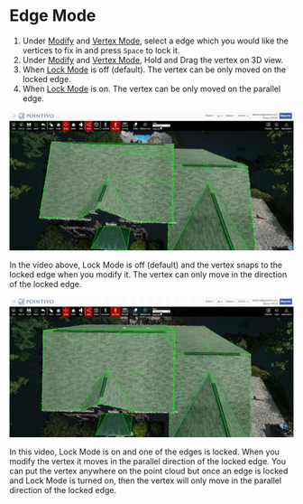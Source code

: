 # Edge Mode

1. Under [Modify](../basic-function/#modify) and [Vertex Mode](./#vertex-mode), select a edge which you would like the vertices to fix in and press `Space` to lock it.
2. Under [Modify](../basic-function/#modify) and [Vertex Mode](./#vertex-mode), Hold and Drag the vertex on 3D view. 
3. When [Lock Mode](../advanced-function/#lock-mode) is off \(default\). The vertex can be only moved on the locked edge.
4. When [Lock Mode](../advanced-function/#lock-mode) is on. The vertex can be only moved on the parallel edge.

![](../.gitbook/assets/lock-mode-off_edge-locked.gif)

In the video above, Lock Mode is off \(default\) and the vertex snaps to the locked edge when you modify it. The vertex can only move in the direction of the locked edge.

![](../.gitbook/assets/lock-mode-on_edge-locked.gif)

In this video, Lock Mode is on and one of the edges is locked. When you modify the vertex it moves in the parallel direction of the locked edge. You can put the vertex anywhere on the point cloud but once an edge is locked and Lock Mode is turned on, then the vertex will only move in the parallel direction of the locked edge.


